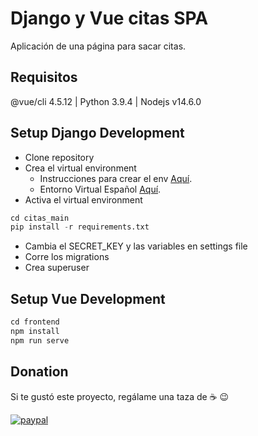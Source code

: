 # Django y Vue citas SPA

Aplicación de una página para sacar citas.

## Requisitos

@vue/cli 4.5.12 | Python 3.9.4 | Nodejs v14.6.0

## Setup Django Development

- Clone repository
- Crea el virtual environment
  - Instrucciones para crear el env [Aquí](https://docs.djangoproject.com/en/3.2/howto/windows/#setting-up-a-virtual-environment/).
  - Entorno Virtual Español [Aquí](https://docs.python.org/es/3/tutorial/venv.html).
- Activa el virtual environment

```python
cd citas_main
pip install -r requirements.txt
```
- Cambia el SECRET_KEY y las variables en settings file
- Corre los migrations
- Crea superuser

## Setup Vue Development

```javascript
cd frontend
npm install
npm run serve
```

## Donation
Si te gustó este proyecto, regálame una taza de :coffee: :wink:

[![paypal](https://www.paypalobjects.com/en_US/i/btn/btn_donateCC_LG.gif)](https://www.paypal.com/donate?business=263QJ8D5YHR8E&no_recurring=0&item_name=I+believe+in+open+source%2C+but+a+little+donation+will+be+appreciated.+Thanks%21&currency_code=USD)
